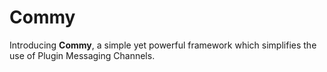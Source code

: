 # Commy

Introducing **Commy**, a simple yet powerful framework which simplifies the use of Plugin Messaging Channels.